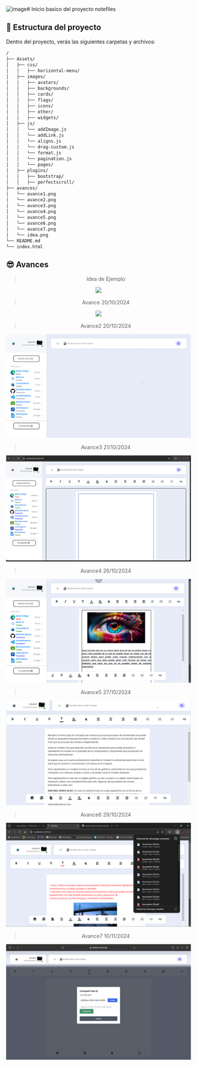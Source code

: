 ![image](https://github.com/user-attachments/assets/41be9f8c-5929-4259-a0d4-f91f9abcb226)# Inicio basico del proyecto notefiles

## 🚀 Estructura del proyecto

Dentro del proyecto, verás las siguientes carpetas y archivos:

```text
/
├── Assets/
│   ├── css/
│   │   ├── horizontal-menu/
│   ├── images/
│   │   ├── avatars/
│   │   ├── backgrounds/
│   │   ├── cards/
│   │   ├── flags/
│   │   ├── icons/
│   │   ├── other/
│   │   ├── widgets/
│   ├── js/
│   │   └── addImage.js
│   │   └── addLink.js
│   │   └── aligns.js
│   │   └── drag-custom.js
│   │   └── format.js
│   │   └── pagination.js
│   │   └── pages/
│   ├── plugins/
│   │   ├── bootstrap/
│   │   ├── perfectscroll/
├── avances/
│   └── avance1.png
│   └── avance2.png
│   └── avance3.png
│   └── avance4.png
│   └── avance5.png
│   └── avance6.png
│   └── avance7.png
│   └── idea.png
└── README.md
└── index.html
```
## 😎 Avances

<div align="center">
  
 > Idea de Ejemplo

  <img src='avances/idea.png'>

> Avance 20/10/2024

  <img src='avances/avance1.png'>

> Avance2 20/10/2024

  <img src='avances/avance2.png'>

> Avance3 21/10/2024

  <img src='avances/avance3.png'>

> Avance4 26/10/2024

  <img src='avances/avance4.png'>

> Avance5 27/10/2024

  <img src='avances/avance5.png'>

> Avance6 29/10/2024

  <img src='avances/avance6.png'>

> Avance7 10/11/2024

  <img src='avances/avance7.png'>
</div>
